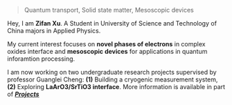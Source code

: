 > Quantum transport, Solid state matter, Mesoscopic devices

Hey, I am **Zifan Xu**. A Student in University of Science and Technology of China majors in Applied Physics. 

My current interest focuses on **novel phases of electrons** in complex oxides interface and **mesoscopic devices** for applications in quantum inforamtion processing. 

I am now working on two undergraduate research projects supervised by professor Guanglei Cheng: **(1)** Building a cryogenic measurement system, **(2)** Exploring **LaArO3/SrTiO3 interface**. More information is available in part of  ***[Projects](https://fanfan134.github.io/portfolio/)*** 